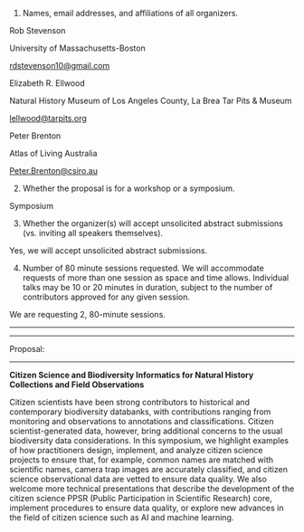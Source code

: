 1. Names, email addresses, and affiliations of all organizers.

Rob Stevenson

University of Massachusetts-Boston

rdstevenson10@gmail.com

 

Elizabeth R. Ellwood

Natural History Museum of Los Angeles County, La Brea Tar Pits & Museum

lellwood@tarpits.org

 

Peter Brenton

Atlas of Living Australia

Peter.Brenton@csiro.au

 

2. 	Whether the proposal is for a workshop or a symposium.

Symposium

 

3. 	Whether the organizer(s) will accept unsolicited abstract submissions (vs. inviting all speakers themselves).

Yes, we will accept unsolicited abstract submissions.

 

4. 	Number of 80 minute sessions requested. We will accommodate requests of more than one session as space and time allows. Individual talks may be 10 or 20 minutes in duration, subject to the number of contributors approved for any given session.

We are requesting 2, 80-minute sessions.

** **

** **

Proposal:

** **

**Citizen Science and Biodiversity Informatics for Natural History Collections and Field Observations**

 

 Citizen scientists have been strong contributors to historical and contemporary biodiversity databanks, with contributions ranging from monitoring and observations to annotations and classifications. Citizen scientist-generated data, however, bring additional concerns to the usual biodiversity data considerations. In this symposium, we highlight examples of how practitioners design, implement, and analyze citizen science projects to ensure that, for example, common names are matched with scientific names, camera trap images are accurately classified, and citizen science observational data are vetted to ensure data quality.  We also welcome more technical presentations that describe the development of the citizen science PPSR (Public Participation in Scientific Research) core, implement procedures to ensure data quality, or explore new advances in the field of citizen science such as AI and machine learning.

